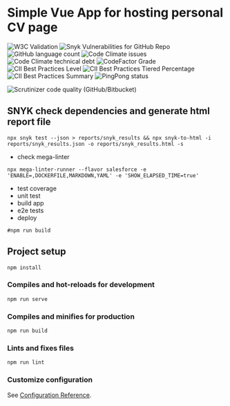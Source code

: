 
# Simple Vue App for hosting personal CV page

![W3C Validation](https://badges.hiptest.com:/w3c-validation/html?style=for-the-badge&targetUrl=https%3A%2F%2Fbutov.online)
![Snyk Vulnerabilities for GitHub Repo](https://badges.hiptest.com:/snyk/vulnerabilities/github/andrewb76/cv?style=for-the-badge)
![GitHub language count](https://img.shields.io/github/languages/count/andrewb76/cv?style=for-the-badge)
![Code Climate issues](https://img.shields.io/codeclimate/issues/andrewb76/cv?style=for-the-badge)
![Code Climate technical debt](https://img.shields.io/codeclimate/tech-debt/andrewb76/cv?style=for-the-badge)
![CodeFactor Grade](https://img.shields.io/codefactor/grade/github/andrewb76/cv/master?style=for-the-badge)
![CII Best Practices Level](https://img.shields.io/cii/level/6672?style=for-the-badge)
![CII Best Practices Tiered Percentage](https://img.shields.io/cii/percentage/6672?style=for-the-badge)
![CII Best Practices Summary](https://img.shields.io/cii/summary/6672)
![PingPong status](https://badges.hiptest.com:/pingpong/status/sp_d84e88bad9b74d83878e0b498ef2fa4b?style=for-the-badge)




![Scrutinizer code quality (GitHub/Bitbucket)](https://img.shields.io/scrutinizer/quality/g/andrewb76/cv/master?style=for-the-badge)


## SNYK check dependencies and generate html report file

```
npx snyk test --json > reports/snyk_results && npx snyk-to-html -i reports/snyk_results.json -o reports/snyk_results.html -s
```
- check mega-linter
```
npx mega-linter-runner --flavor salesforce -e 'ENABLE=,DOCKERFILE,MARKDOWN,YAML' -e 'SHOW_ELAPSED_TIME=true'
```
- test coverage
- unit test
- build app
- e2e tests
- deploy

```
#npm run build
```

## Project setup
```
npm install
```

### Compiles and hot-reloads for development
```
npm run serve
```

### Compiles and minifies for production
```
npm run build
```

### Lints and fixes files
```
npm run lint
```

### Customize configuration
See [Configuration Reference](https://cli.vuejs.org/config/).
